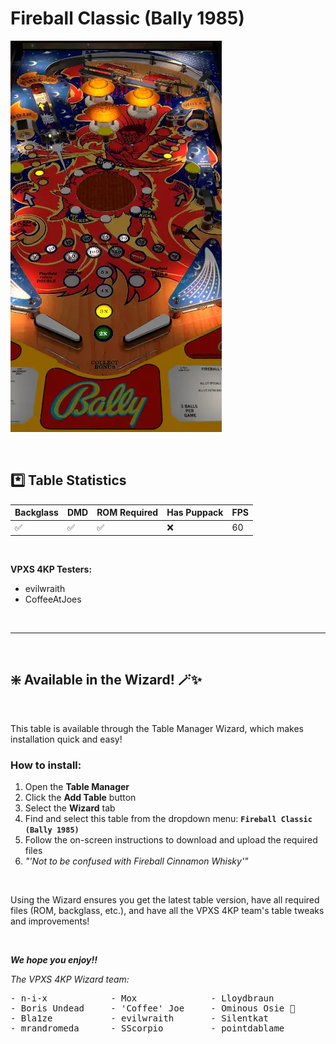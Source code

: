 # Fireball Classic (Bally 1985)

![Table Preview](../../images/uzPhhqXVa7-preview.webp)

<br>

## *️⃣  Table Statistics

| Backglass | DMD | ROM Required | Has Puppack | FPS |
|-----------|-----|-----|-----|-----|
| ✅ | ✅ | ✅ | ❌ | 60 |

<br>

**VPXS 4KP Testers:**
  - evilwraith
  - CoffeeAtJoes

<br>

---

<br>

## ❇️ Available in the Wizard! 🪄✨

<br>

This table is available through the Table Manager Wizard, which makes installation quick and easy!

### How to install:

1.  Open the **Table Manager**
2.  Click the **Add Table** button
3.  Select the **Wizard** tab
4.  Find and select this table from the dropdown menu: **`Fireball Classic (Bally 1985)`**
5.  Follow the on-screen instructions to download and upload the required files
6. *"'Not to be confused with Fireball Cinnamon Whisky'"*

<br>

Using the Wizard ensures you get the latest table version, have all required files (ROM, backglass, etc.), and have all the VPXS 4KP team's table tweaks and improvements!

<br>

__*We hope you enjoy!!*__

*The VPXS 4KP Wizard team:*
<pre>
- n-i-x            - Mox              - Lloydbraun
- Boris Undead     - 'Coffee' Joe     - Ominous Osie 🌸
- Bla1ze           - evilwraith       - Silentkat        
- mrandromeda      - SScorpio         - pointdablame
</pre>


<br>
<br>
<br>
<br>
<br>
